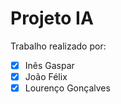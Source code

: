 # Projeto IA

Trabalho realizado por:

 - [x] Inês Gaspar
 - [x] João Félix       
 - [x] Lourenço Gonçalves
